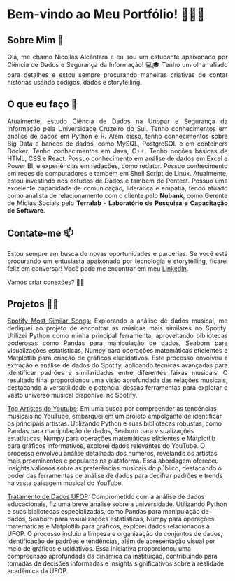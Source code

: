 <!DOCTYPE html>
<html lang="en">

<head>
    <meta charset="UTF-8">
    <meta name="viewport" content="width=device-width, initial-scale=1.0">
</head>

<body>
    <div class="container">
        <h1>Bem-vindo ao Meu Portfólio! 👩‍💻📰</h1>
        <h2>Sobre Mim 🌟</h2>
        <p style="text-align: justify;"> Olá, me chamo Nicollas Alcântara e eu sou um estudante apaixonado por Ciência de Dados e Segurança da Informação! 💻🎓 Tenho um olhar afiado para detalhes e
            estou sempre procurando maneiras criativas de contar histórias usando códigos, dados e storytelling.</p>
        <h2> O que eu faço 🚀</h2>
        <p style="text-align: justify;"> Atualmente, estudo Ciência de Dados na Unopar e Segurança da Informação pela Universidade Cruzeiro do Sul. Tenho conhecimentos em análise de dados em Python e R. Além disso, tenho conhecimentos sobre Big Data e bancos de dados, como MySQL, PostgreSQL e em conteiners Docker. Tenho conhecimentos em Java, C++. Tenho noções básicas de HTML, CSS e React. Possuo conhecimento em análise de dados em Excel e Power BI, e experiências em redações, como redator. Possuo conhecimento em redes de computadores e também em Shell Script de Linux. Atualmente, estou investindo nos estudos de Dados e também de Pentest. Possuo uma excelente capacidade de comunicação, liderança e empatia, tendo atuado como analista de relacionamento com o cliente pelo <b>Nubank</b>, como Gerente de Mídias Sociais pelo <b>Terralab - Laboratório de Pesquisa e Capacitação de Software</b>.</p>
        <h2>Contate-me 📫</h2>
        <p style="text-align: justify;" >Estou sempre em busca de novas oportunidades e parcerias. Se você está procurando um entusiasta
            apaixonado por tecnologia e storytelling, ficarei feliz em conversar! Você pode me encontrar em meu <a
                href="https://www.linkedin.com/in/nicollas-alc%C3%A2ntara-8650b5132/">LinkedIn</a>.</p>
        <p>Vamos criar conexões? 🌟✨</p><p><i class="fa-brands fa-linkedin"></i></p>
        <h2> Projetos 👩‍💻 </h2>
        <p style="text-align: justify;" ><a href="https://github.com/niklaz4/portfolio/tree/main/Spotify%20Most%20Similar%20Songs">Spotify Most Similar Songs:</a> Explorando a análise de dados musical, me dediquei ao projeto de encontrar as músicas mais similares no Spotify. Utilizei Python como minha principal ferramenta, aproveitando bibliotecas poderosas como Pandas para manipulação de dados, Seaborn para visualizações estatísticas, Numpy para operações matemáticas eficientes e Matplotlib para criação de gráficos elucidativos. Este processo envolveu a extração e análise de dados do Spotify, aplicando técnicas avançadas para identificar padrões e similaridades entre diferentes faixas musicais. O resultado final proporcionou uma visão aprofundada das relações musicais, destacando a versatilidade e potencial dessas ferramentas para explorar o vasto universo musical disponível no Spotify. <p><a href="https://github.com/niklaz4/portfolio/tree/main/Top%20Youtube%20Artist">Top Artistas do Youtube</a>: Em uma busca por compreender as tendências musicais no YouTube, embarquei em um projeto empolgante de identificar os principais artistas. Utilizando Python e suas bibliotecas robustas, como Pandas para manipulação de dados, Seaborn para visualizações estatísticas, Numpy para operações matemáticas eficientes e Matplotlib para gráficos informativos, explorei dados relevantes do YouTube. O processo envolveu análise detalhada dos números, revelando os artistas mais proeminentes e populares na plataforma. Essa abordagem ofereceu insights valiosos sobre as preferências musicais do público, destacando o poder das ferramentas de análise de dados para decifrar padrões e trends na vasta paisagem musical do YouTube.</p><p><a href="https://github.com/niklaz4/portfolio/tree/main/tratamento%20de%20dados%20UFOP">Tratamento de Dados UFOP</a>: Comprometido com a análise de dados educacionais, fiz uma breve análise sobre a universidade. Utilizando Python e suas bibliotecas especializadas, como Pandas para manipulação de dados, Seaborn para visualizações estatísticas, Numpy para operações matemáticas e Matplotlib para gráficos, explorei dados relacionados à UFOP. O processo incluiu a limpeza e organização de conjuntos de dados, identificação de padrões e tendências, além de apresentação visual por meio de gráficos elucidativos. Essa iniciativa proporcionou uma compreensão aprofundada da dinâmica da instituição, contribuindo para tomadas de decisões informadas e insights significativos sobre a realidade acadêmica da UFOP.</p></p>
    </div>
</body>

</html>
